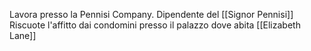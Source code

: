 Lavora presso la Pennisi Company.
Dipendente del [[Signor Pennisi]]
Riscuote l'affitto dai condomini presso il palazzo dove abita [[Elizabeth Lane]]
